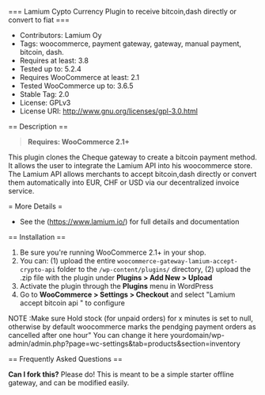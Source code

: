 === Lamium Cypto Currency Plugin to receive bitcoin,dash directly or convert to fiat ===

 - Contributors: Lamium Oy
 - Tags: woocommerce, payment gateway, gateway, manual payment, bitcoin, dash.
 - Requires at least: 3.8
 - Tested up to: 5.2.4
 - Requires WooCommerce at least: 2.1
 - Tested WooCommerce up to: 3.6.5
- Stable Tag: 2.0
 - License: GPLv3
 - License URI: http://www.gnu.org/licenses/gpl-3.0.html



== Description ==

> **Requires: WooCommerce 2.1+**

This plugin clones the Cheque gateway to create a bitcoin payment method. It allows the user to integrate the Lamium API into his woocommerce store. The Lamium API allows merchants to accept bitcoin,dash directly or convert them automatically into EUR, CHF or USD via our decentralized invoice service.

= More Details =
 - See the (https://www.lamium.io/) for full details and documentation

== Installation ==

1. Be sure you're running WooCommerce 2.1+ in your shop.
2. You can: (1) upload the entire `woocommerce-gateway-lamium-accept-crypto-api` folder to the `/wp-content/plugins/` directory, (2) upload the .zip file with the plugin under **Plugins &gt; Add New &gt; Upload**
3. Activate the plugin through the **Plugins** menu in WordPress
4. Go to **WooCommerce &gt; Settings &gt; Checkout** and select "Lamium accept bitcoin api " to configure

NOTE :Make sure Hold stock (for unpaid orders) for x minutes is set to null, otherwise by default woocommerce marks the pendging payment orders as cancelled after one hour"
You can change it here 
yourdomain/wp-admin/admin.php?page=wc-settings&tab=products&section=inventory

== Frequently Asked Questions ==

**Can I fork this?**
Please do! This is meant to be a simple starter offline gateway, and can be modified easily.
